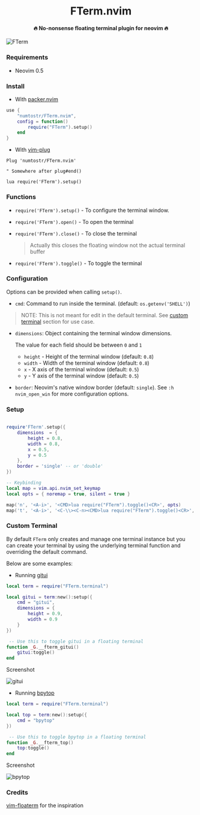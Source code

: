 <h1 align='center'>FTerm.nvim</h1>

<h4 align='center'>🔥 No-nonsense floating terminal plugin for neovim 🔥</h4>

![FTerm](https://user-images.githubusercontent.com/24727447/113905276-999bc580-97f0-11eb-9c01-347de0ff53c9.png "FTerm floating in the wind")

### Requirements

-   Neovim 0.5

### Install

-   With [packer.nvim](https://github.com/wbthomason/packer.nvim)

```lua
use {
    "numtostr/FTerm.nvim",
    config = function()
        require("FTerm").setup()
    end
}
```

-   With [vim-plug](https://github.com/junegunn/vim-plug)

```vim
Plug 'numtostr/FTerm.nvim'

" Somewhere after plug#end()

lua require('FTerm').setup()
```

### Functions

-   `require('FTerm').setup()` - To configure the terminal window.

-   `require('FTerm').open()` - To open the terminal

-   `require('FTerm').close()` - To close the terminal

    > Actually this closes the floating window not the actual terminal buffer

-   `require('FTerm').toggle()` - To toggle the terminal

### Configuration

Options can be provided when calling `setup()`.

-   `cmd`: Command to run inside the terminal. (default: `os.getenv('SHELL')`)

> NOTE: This is not meant for edit in the default terminal. See [custom terminal](#custom-terminal) section for use case.

-   `dimensions`: Object containing the terminal window dimensions.

    The value for each field should be between `0` and `1`

    -   `height` - Height of the terminal window (default: `0.8`)
    -   `width` - Width of the terminal window (default: `0.8`)
    -   `x` - X axis of the terminal window (default: `0.5`)
    -   `y` - Y axis of the terminal window (default: `0.5`)

-   `border`: Neovim's native window border (default: `single`). See `:h nvim_open_win` for more configuration options.

### Setup

```lua

require'FTerm'.setup({
    dimensions  = {
        height = 0.8,
        width = 0.8,
        x = 0.5,
        y = 0.5
    },
    border = 'single' -- or 'double'
})

-- Keybinding
local map = vim.api.nvim_set_keymap
local opts = { noremap = true, silent = true }

map('n', '<A-i>', '<CMD>lua require("FTerm").toggle()<CR>', opts)
map('t', '<A-i>', '<C-\\><C-n><CMD>lua require("FTerm").toggle()<CR>', opts)
```

### Custom Terminal

By default `FTerm` only creates and manage one terminal instance but you can create your terminal by using the underlying terminal function and overriding the default command.

Below are some examples:

-   Running [gitui](https://github.com/extrawurst/gitui)

```lua
local term = require("FTerm.terminal")

local gitui = term:new():setup({
    cmd = "gitui",
    dimensions = {
        height = 0.9,
        width = 0.9
    }
})

 -- Use this to toggle gitui in a floating terminal
function _G.__fterm_gitui()
    gitui:toggle()
end
```

Screenshot

![gitui](https://user-images.githubusercontent.com/24727447/115375538-8541ca80-a1eb-11eb-90aa-b81803e591dc.png "gitui in a floating terminal")

-   Running [bpytop](https://github.com/aristocratos/bpytop)

```lua
local term = require("FTerm.terminal")

local top = term:new():setup({
    cmd = "bpytop"
})

 -- Use this to toggle bpytop in a floating terminal
function _G.__fterm_top()
    top:toggle()
end
```

Screenshot

![bpytop](https://user-images.githubusercontent.com/24727447/115376384-47917180-a1ec-11eb-9717-8dbf21465428.png "bpytop in floating terminal")

### Credits

[vim-floaterm](https://github.com/voldikss/vim-floaterm) for the inspiration
